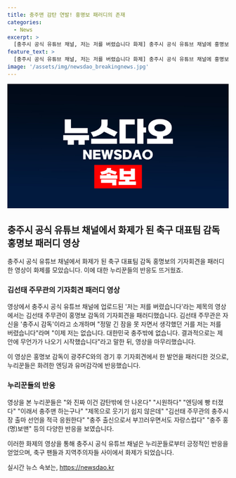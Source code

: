 ```yaml
---
title: 충주맨 감탄 연발! 홍명보 패러디의 존재
categories:
  - News
excerpt: >
  [충주시 공식 유튜브 채널, 저는 저를 버렸습니다 화제] 충주시 공식 유튜브 채널에 홍명보 감독의 기자회견 패러디 영상이 공개되어 화제다. 충주맨 김선태 주무관이 축구 감독으로 선임된 홍 감독의 발언을 유머러스하게 모방했다. 영상은 반응을 일으키며 충주 출신으로서 자부심을 불러일으킨다. 누리꾼들은 이를 통해 김 주무관의 활약을 응원하는 반응을 보였다. 저는 저를 버렸습니다라는 제목으로 클릭 유도하는 유머와 감동이 공존하는 화제의 영상이다.
feature_text: >
  [충주시 공식 유튜브 채널, 저는 저를 버렸습니다 화제] 충주시 공식 유튜브 채널에 홍명보 감독의 기자회견 패러디 영상이 공개되어 화제다. 충주맨 김선태 주무관이 축구 감독으로 선임된 홍 감독의 발언을 유머러스하게 모방했다. 영상은 반응을 일으키며 충주 출신으로서 자부심을 불러일으킨다. 누리꾼들은 이를 통해 김 주무관의 활약을 응원하는 반응을 보였다. 저는 저를 버렸습니다라는 제목으로 클릭 유도하는 유머와 감동이 공존하는 화제의 영상이다.
image: '/assets/img/newsdao_breakingnews.jpg'
---
```


<p><img src="/assets/img/newsdao_breakingnews.jpg" alt="flaretime 속보" /></p>

<h2>충주시 공식 유튜브 채널에서 화제가 된 축구 대표팀 감독 홍명보 패러디 영상</h2>

<p>충주시 공식 유튜브 채널에서 화제가 된 축구 대표팀 감독 홍명보의 기자회견을 패러디한 영상이 화제를 모았습니다. 이에 대한 누리꾼들의 반응도 뜨거웠죠.</p>

<h3>김선태 주무관의 기자회견 패러디 영상</h3>

<p>영상에서 충주시 공식 유튜브 채널에 업로드된 '저는 저를 버렸습니다'라는 제목의 영상에서는 김선태 주무관이 홍명보 감독의 기자회견을 패러디했습니다. 김선태 주무관은 자신을 '충주시 감독'이라고 소개하며 "정말 긴 잠을 못 자면서 생각했던 거를 저는 저를 버렸습니다"라며 "이제 저는 없습니다. 대한민국 충주밖에 없습니다. 결과적으로는 제 안에 무언가가 나오기 시작했습니다"라고 말한 뒤, 영상을 마무리했습니다.</p>

<p>이 영상은 홍명보 감독이 광주FC와의 경기 후 기자회견에서 한 발언을 패러디한 것으로, 누리꾼들은 화려한 엔딩과 유머감각에 반응했습니다.</p>

<h3>누리꾼들의 반응</h3>

<p>영상을 본 누리꾼들은 "와 진짜 이건 감탄밖에 안 나온다" "시원하다" "엔딩에 빵 터졌다" "이래서 충주맨 하는구나" "제목으로 웃기기 쉽지 않은데" "김선태 주무관의 충주시장 출마 선언을 적극 응원한다" "충주 출신으로서 부끄러우면서도 자랑스럽다" "충주 홍(명)보맨" 등의 다양한 반응을 보였습니다.</p>

<p>이러한 화제의 영상을 통해 충주시 공식 유튜브 채널은 누리꾼들로부터 긍정적인 반응을 얻었으며, 축구 팬들과 지역주의자들 사이에서 화제가 되었습니다.</p>
실시간 뉴스 속보는, <a href="https://newsdao.kr" rel="dofollow">https://newsdao.kr</a>


